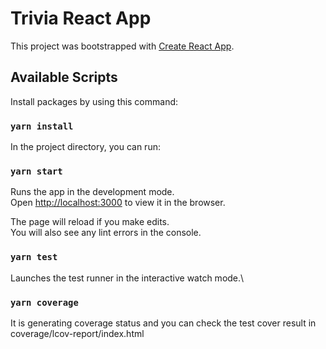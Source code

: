 # Trivia React App

This project was bootstrapped with [Create React App](https://github.com/facebook/create-react-app).

## Available Scripts

Install packages by using this command:

### `yarn install`

In the project directory, you can run:

### `yarn start`

Runs the app in the development mode.\
Open [http://localhost:3000](http://localhost:3000) to view it in the browser.

The page will reload if you make edits.\
You will also see any lint errors in the console.

### `yarn test`

Launches the test runner in the interactive watch mode.\

### `yarn coverage`

It is generating coverage status and you can check the test cover result in coverage/lcov-report/index.html
